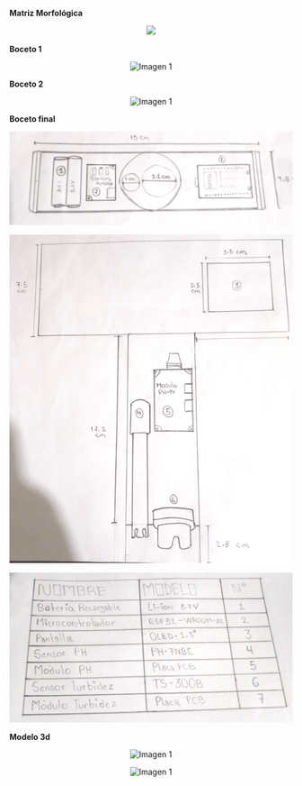 **Matriz Morfológica**
<p align="center">
  <img src="https://github.com/aquinoestoyxd/FD-Grupo2/blob/main/Im%C3%A1genes/Matriz_1.png"
</p>
  
**Boceto 1**
<p align="center">
  <img src="https://github.com/aquinoestoyxd/FD-Grupo2/blob/main/Im%C3%A1genes/Boceto%20Final2.jpeg" alt="Imagen 1"
</p>

**Boceto 2**
<p align="center">
  <img src="https://github.com/aquinoestoyxd/FD-Grupo2/blob/main/Im%C3%A1genes/Boceto%20Final.jpeg" alt="Imagen 1"
</p>
  
**Boceto final**
<p align="center">
  <img src="https://github.com/aquinoestoyxd/FD-Grupo2/blob/main/Im%C3%A1genes/bf1-s.jpg?raw=true" alt="Imagen 1"
</p>
<p align="center">
  <img src="https://github.com/aquinoestoyxd/FD-Grupo2/blob/main/Im%C3%A1genes/bf2-f.jpg?raw=true" alt="Imagen 1"
</p>
<p align="center">
  <img src="https://github.com/aquinoestoyxd/FD-Grupo2/blob/main/Im%C3%A1genes/bf3-c.jpg?raw=true" alt="Imagen 1"
</p>

**Modelo 3d**
<p align="center">
  <img src="https://github.com/aquinoestoyxd/FD-Grupo2/blob/main/Im%C3%A1genes/modelofinall.png?raw=true" alt="Imagen 1"
</p>
<p align="center">
  <img src="https://github.com/aquinoestoyxd/FD-Grupo2/blob/main/Im%C3%A1genes/modelofinal.jpg?raw=true" alt="Imagen 1"
</p>
